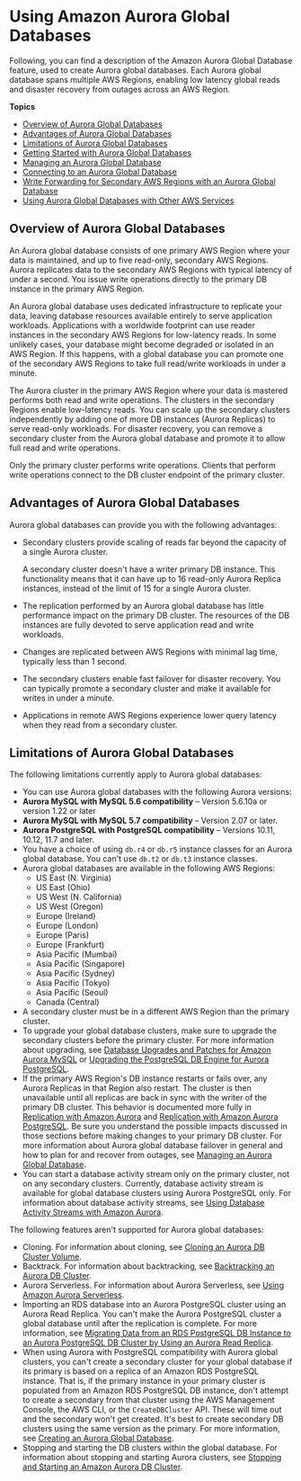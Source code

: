 # Using Amazon Aurora Global Databases<a name="aurora-global-database"></a>

Following, you can find a description of the Amazon Aurora Global Database feature, used to create Aurora global databases\. Each Aurora global database spans multiple AWS Regions, enabling low latency global reads and disaster recovery from outages across an AWS Region\. 

**Topics**
+ [Overview of Aurora Global Databases](#aurora-global-database-overview)
+ [Advantages of Aurora Global Databases](#aurora-global-database.advantages)
+ [Limitations of Aurora Global Databases](#aurora-global-database.limitations)
+ [Getting Started with Aurora Global Databases](aurora-global-database-getting-started.md)
+ [Managing an Aurora Global Database](aurora-global-database-managing.md)
+ [Connecting to an Aurora Global Database](aurora-global-database-connecting.md)
+ [Write Forwarding for Secondary AWS Regions with an Aurora Global Database](aurora-global-database-write-forwarding.md)
+ [Using Aurora Global Databases with Other AWS Services](aurora-global-database-interop.md)

## Overview of Aurora Global Databases<a name="aurora-global-database-overview"></a>

 An Aurora global database consists of one primary AWS Region where your data is maintained, and up to five read\-only, secondary AWS Regions\. Aurora replicates data to the secondary AWS Regions with typical latency of under a second\. You issue write operations directly to the primary DB instance in the primary AWS Region\. 

An Aurora global database uses dedicated infrastructure to replicate your data, leaving database resources available entirely to serve application workloads\. Applications with a worldwide footprint can use reader instances in the secondary AWS Regions for low\-latency reads\. In some unlikely cases, your database might become degraded or isolated in an AWS Region\. If this happens, with a global database you can promote one of the secondary AWS Regions to take full read/write workloads in under a minute\. 

 The Aurora cluster in the primary AWS Region where your data is mastered performs both read and write operations\. The clusters in the secondary Regions enable low\-latency reads\. You can scale up the secondary clusters independently by adding one of more DB instances \(Aurora Replicas\) to serve read\-only workloads\. For disaster recovery, you can remove a secondary cluster from the Aurora global database and promote it to allow full read and write operations\. 

 Only the primary cluster performs write operations\. Clients that perform write operations connect to the DB cluster endpoint of the primary cluster\. 

## Advantages of Aurora Global Databases<a name="aurora-global-database.advantages"></a>

Aurora global databases can provide you with the following advantages: 
+ Secondary clusters provide scaling of reads far beyond the capacity of a single Aurora cluster\. 

  A secondary cluster doesn't have a writer primary DB instance\. This functionality means that it can have up to 16 read\-only Aurora Replica instances, instead of the limit of 15 for a single Aurora cluster\.
+  The replication performed by an Aurora global database has little performance impact on the primary DB cluster\. The resources of the DB instances are fully devoted to serve application read and write workloads\. 
+  Changes are replicated between AWS Regions with minimal lag time, typically less than 1 second\. 
+  The secondary clusters enable fast failover for disaster recovery\. You can typically promote a secondary cluster and make it available for writes in under a minute\. 
+  Applications in remote AWS Regions experience lower query latency when they read from a secondary cluster\. 

## Limitations of Aurora Global Databases<a name="aurora-global-database.limitations"></a>

 The following limitations currently apply to Aurora global databases:
+  You can use Aurora global databases with the following Aurora versions:
  + **Aurora MySQL with MySQL 5\.6 compatibility** – Version 5\.6\.10a or version 1\.22 or later
  + **Aurora MySQL with MySQL 5\.7 compatibility** – Version 2\.07 or later\.
  + **Aurora PostgreSQL with PostgreSQL compatibility** – Versions 10\.11, 10\.12, 11\.7 and later\. 
+  You have a choice of using `db.r4` or `db.r5` instance classes for an Aurora global database\. You can't use `db.t2` or `db.t3` instance classes\.
+ Aurora global databases are available in the following AWS Regions:
  + US East \(N\. Virginia\)
  + US East \(Ohio\)
  + US West \(N\. California\)
  + US West \(Oregon\)
  + Europe \(Ireland\)
  + Europe \(London\)
  + Europe \(Paris\)
  + Europe \(Frankfurt\)
  + Asia Pacific \(Mumbai\)
  + Asia Pacific \(Singapore\)
  + Asia Pacific \(Sydney\)
  + Asia Pacific \(Tokyo\)
  + Asia Pacific \(Seoul\)
  + Canada \(Central\)
+  A secondary cluster must be in a different AWS Region than the primary cluster\. 
+ To upgrade your global database clusters, make sure to upgrade the secondary clusters before the primary cluster\. For more information about upgrading, see [Database Upgrades and Patches for Amazon Aurora MySQL](AuroraMySQL.Updates.md#AuroraMySQL.Updates.Patching) or [Upgrading the PostgreSQL DB Engine for Aurora PostgreSQL](USER_UpgradeDBInstance.PostgreSQL.md)\. 
+ If the primary AWS Region's DB instance restarts or fails over, any Aurora Replicas in that Region also restart\. The cluster is then unavailable until all replicas are back in sync with the writer of the primary DB cluster\. This behavior is documented more fully in [Replication with Amazon Aurora](Aurora.Replication.md) and [Replication with Amazon Aurora PostgreSQL](AuroraPostgreSQL.Replication.md)\. Be sure you understand the possible impacts discussed in those sections before making changes to your primary DB cluster\. For more information about Aurora global database failover in general and how to plan for and recover from outages, see [Managing an Aurora Global Database](aurora-global-database-managing.md)\. 
+  You can start a database activity stream only on the primary cluster, not on any secondary clusters\.  Currently, database activity stream is available for global database clusters using Aurora PostgreSQL only\. For information about database activity streams, see [Using Database Activity Streams with Amazon Aurora](DBActivityStreams.md)\.

 The following features aren't supported for Aurora global databases: 
+  Cloning\. For information about cloning, see [Cloning an Aurora DB Cluster Volume](Aurora.Managing.Clone.md)\. 
+  Backtrack\. For information about backtracking, see [Backtracking an Aurora DB Cluster](AuroraMySQL.Managing.Backtrack.md)\. 
+ Aurora Serverless\. For information about Aurora Serverless, see [Using Amazon Aurora Serverless](aurora-serverless.md)\. 
+ Importing an RDS database into an Aurora PostgreSQL cluster using an Aurora Read Replica\. You can't make the Aurora PostgreSQL cluster a global database until after the replication is complete\. For more information, see [Migrating Data from an RDS PostgreSQL DB Instance to an Aurora PostgreSQL DB Cluster by Using an Aurora Read Replica](AuroraPostgreSQL.Migrating.md#AuroraPostgreSQL.Migrating.RDSPostgreSQL.Replica)\.
+  When using Aurora with PostgreSQL compatibility with Aurora global clusters, you can't create a secondary cluster for your global database if its primary is based on a replica of an Amazon RDS PostgreSQL instance\. That is, if the primary instance in your primary cluster is populated from an Amazon RDS PostgreSQL DB instance, don't attempt to create a secondary from that cluster using the AWS Management Console, the AWS CLI, or the `CreateDBCluster` API\. These will time out and the secondary won't get created\. It's best to create secondary DB clusters using the same version as the primary\. For more information, see [Creating an Aurora Global Database](aurora-global-database-getting-started.md#aurora-global-database-creating)\. 
+  Stopping and starting the DB clusters within the global database\. For information about stopping and starting Aurora clusters, see [Stopping and Starting an Amazon Aurora DB Cluster](aurora-cluster-stop-start.md)\. 